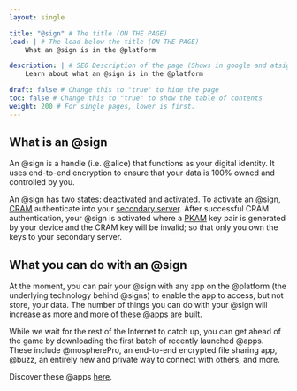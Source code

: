```yaml
---
layout: single

title: "@sign" # The title (ON THE PAGE)
lead: | # The lead below the title (ON THE PAGE)
    What an @sign is in the @platform

description: | # SEO Description of the page (Shows in google and atsign.dev search)
    Learn about what an @sign is in the @platform

draft: false # Change this to "true" to hide the page
toc: false # Change this to "true" to show the table of contents
weight: 200 # For single pages, lower is first.
---
```


## What is an @sign
An @sign is a handle (i.e. @alice) that functions as your digital identity. It uses end-to-end encryption to ensure that your data is 100% owned and controlled by you.

An @sign has two states: deactivated and activated. To activate an @sign, [CRAM](/docs/reference/cram) authenticate into your [secondary server](/docs/reference/synchronization/). After successful CRAM authentication, your @sign is activated where a [PKAM](/docs/reference/pkam/) key pair is generated by your device and the CRAM key will be invalid; so that only you own the keys to your secondary server. 

## What you can do with an @sign
At the moment, you can pair your @sign with any app on the @platform (the underlying technology behind @signs) to enable the app to access, but not store, your data. The number of things you can do with your @sign will increase as more and more of these @apps are built.

While we wait for the rest of the Internet to catch up, you can get ahead of the game by downloading the first batch of recently launched @apps. These include @mospherePro, an end-to-end encrypted file sharing app, @buzz, an entirely new and private way to connect with others, and more.

Discover these @apps [here](https://atsign.com/apps/).